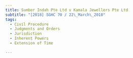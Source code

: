 ```yaml
---
title: Sumber Indah Pte Ltd v Kamala Jewellers Pte Ltd 
subtitle: "[2018] SGHC 70 / 22\_March\_2018"
tags:
  - Civil Procedure
  - Judgments and Orders
  - Jurisdiction
  - Inherent Powers
  - Extension of Time

---
```


